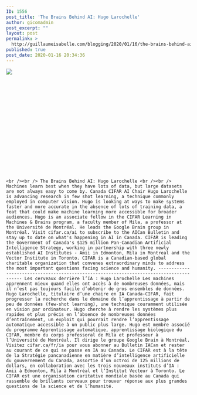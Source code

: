 ```yaml
---
ID: 1556
post_title: 'The Brains Behind AI: Hugo Larochelle'
author: gicomadmin
post_excerpt: ""
layout: post
permalink: >
  http://guillaumeisabelle.com/blogging/2020/01/16/the-brains-behind-ai-hugo-larochelle/
published: true
post_date: 2020-01-16 20:34:36
---
```

<div>
  <img src='https://ifttt.com/images/no_image_card.png' style='max-width:600px' /><br /><div>
    <div style="width: 480px;height: 270px;overflow: hidden">
    </div>
    
    <br /><br /> The Brains Behind AI: Hugo Larochelle <br /><br /> Machines learn best when they have lots of data, but large datasets are not always easy to come by. Canada CIFAR AI Chair Hugo Larochelle is advancing research in few shot learning, a technique commonly employed in computer vision. Hugo is looking at ways to make systems faster and more accurate in the absence of lots of training data, a feat that could make machine learning more accessible for broader audiences. Hugo is an associate fellow in the CIFAR Learning in Machines & Brains program, a faculty member of Mila, a professor at the Université de Montréal. He leads the Google Brain group in Montréal. Visit cifar.ca/ai to subscribe to the AICan Bulletin and stay up to date on what's happening in AI in Canada. CIFAR is leading the Government of Canada's $125 million Pan-Canadian Artificial Intelligence Strategy, working in partnership with three newly established AI Institutes - Amii in Edmonton, Mila in Montreal and the Vector Institute in Toronto. CIFAR is a Canadian-based global charitable organization that convenes extraordinary minds to address the most important questions facing science and humanity. ---------------------------------------------------------------------------------------- Les cerveaux derrière l’IA : Hugo Larochelle Les machines apprennent mieux quand elles ont accès à de nombreuses données, mais il n’est pas toujours facile d’obtenir de gros ensembles de données. Hugo Larochelle, titulaire d’une chaire en IA Canada-CIFAR, fait progresser la recherche dans le domaine de l’apprentissage à partir de peu de données (few-shot learning), une technique couramment utilisée en vision par ordinateur. Hugo cherche à rendre les systèmes plus rapides et plus précis en l’absence de nombreuses données d’entraînement, un exploit qui pourrait rendre l’apprentissage automatique accessible à un public plus large. Hugo est membre associé du programme Apprentissage automatique, apprentissage biologique du CIFAR, membre du corps professoral de Mila et professeur à l’Université de Montréal. Il dirige le groupe Google Brain à Montréal. Visitez cifar.ca/fr/ia pour vous abonner au Bulletin IACan et rester au courant de ce qui se passe en IA au Canada. Le CIFAR est à la tête de la Stratégie pancanadienne en matière d’intelligence artificielle du gouvernement du Canada, assortie d’un octroi de 125 millions de dollars, en collaboration avec les trois nouveaux instituts d’IA : Amii à Edmonton, Mila à Montréal et l’Institut Vecteur à Toronto. Le CIFAR est une organisation caritative mondiale basée au Canada qui rassemble de brillants cerveaux pour trouver réponse aux plus grandes questions de la science et de l’humanité.
  </div>
</div>